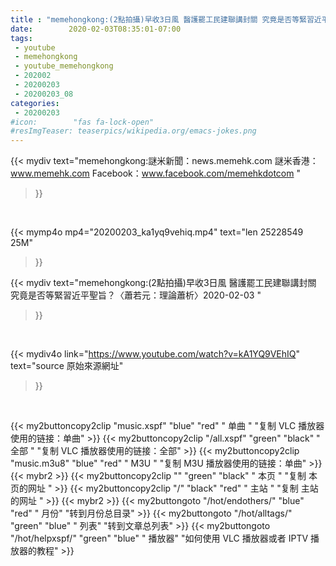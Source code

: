 ```yaml
---
title : "memehongkong:(2點拍攝)早收3日風 醫護罷工民建聯講封關 究竟是否等緊習近平聖旨？〈蕭若元：理論蕭析〉2020-02-03 "
date:        2020-02-03T08:35:01-07:00
tags:
 - youtube
 - memehongkong
 - youtube_memehongkong
 - 202002
 - 20200203
 - 20200203_08
categories:
 - 20200203
#icon:        "fas fa-lock-open"
#resImgTeaser: teaserpics/wikipedia.org/emacs-jokes.png
---
```


{{< mydiv text="memehongkong:謎米新聞：news.memehk.com 謎米香港： www.memehk.com Facebook：www.facebook.com/memehkdotcom "
>}}
<br>


{{< mymp4o mp4="20200203_ka1yq9vehiq.mp4"
text="len 25228549    25M"
>}}


{{< mydiv text="memehongkong:(2點拍攝)早收3日風 醫護罷工民建聯講封關 究竟是否等緊習近平聖旨？〈蕭若元：理論蕭析〉2020-02-03 "
>}}
<br>

{{< mydiv4o link="https://www.youtube.com/watch?v=kA1YQ9VEhIQ"
text="source 原始來源網址"
>}}


<br>



{{< my2buttoncopy2clip "music.xspf"        "blue"   "red"    " 单曲 "  "复制 VLC 播放器使用的链接：单曲" >}} {{< my2buttoncopy2clip "/all.xspf"         "green"  "black"  " 全部 "  "复制 VLC 播放器使用的链接：全部" >}} {{< my2buttoncopy2clip "music.m3u8"        "blue"   "red"    " M3U  "    "复制 M3U 播放器使用的链接：单曲" >}} {{< mybr2 >}} {{< my2buttoncopy2clip ""                  "green"  "black"  " 本页 "    "复制 本页的网址 " >}} {{< my2buttoncopy2clip "/"                 "black"  "red"    " 主站 "    "复制 主站的网址 " >}} {{< mybr2 >}} {{< my2buttongoto      "/hot/endothers/"   "blue"   "red"    " 月份"   "转到月份总目录" >}} {{< my2buttongoto      "/hot/alltags/"     "green"  "blue"   " 列表"   "转到文章总列表" >}} {{< my2buttongoto      "/hot/helpxspf/"    "green"  "blue"   " 播放器" "如何使用 VLC 播放器或者 IPTV 播放器的教程" >}} 
